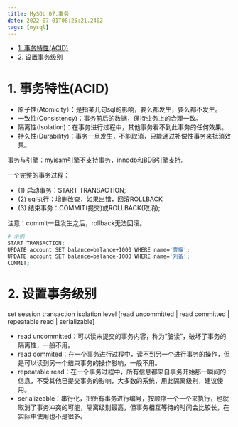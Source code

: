 ```yaml
---
title: MySQL 07.事务
date: 2022-07-01T08:25:21.240Z
tags: [mysql]
---
```

- [1. 事务特性(ACID)](#1-事务特性acid)
- [2. 设置事务级别](#2-设置事务级别)

# 1. 事务特性(ACID)

- 原子性(Atomicity）：是指某几句sql的影响，要么都发生，要么都不发生。
- 一致性(Consistency)：事务前后的数据，保持业务上的合理一致。
- 隔离性(Isolation)：在事务进行过程中，其他事务看不到此事务的任何效果。
- 持久性(Durability)：事务一旦发生，不能取消，只能通过补偿性事务来抵消效果。

事务与引擎：myisam引擎不支持事务，innodb和BDB引擎支持。

一个完整的事务过程：

- (1) 启动事务：START TRANSACTION;
- (2) sql执行：增删改查，如果出错，回滚ROLLBACK
- (3) 结束事务：COMMIT(提交)或ROLLBACK(取消);

注意：commit一旦发生之后，rollback无法回滚。

```bash
# 示例
START TRANSACTION;
UPDATE account SET balance=balance+1000 WHERE name='曹操';
UPDATE account SET balance=balance-1000 WHERE name='刘备';
COMMIT;
```

# 2. 设置事务级别

set session transaction isolation level [read uncommitted | read committed | repeatable read | serializable]

- read uncommitted：可以读未提交的事务内容，称为”脏读”，破坏了事务的隔离性，一般不用。
- read commited：在一个事务进行过程中，读不到另一个进行事务的操作，但是可以读到另一个结束事务的操作影响，一般不用。
- repeatable read：在一个事务过程中，所有信息都来自事务开始那一瞬间的信息，不受其他已提交事务的影响，大多数的系统，用此隔离级别，建议使用。
- serializeable：串行化，把所有事务进行编号，按顺序一个一个来执行，也就取消了事务冲突的可能，隔离级别最高，但事务相互等待的时间会比较长，在实际中使用也不是很多。